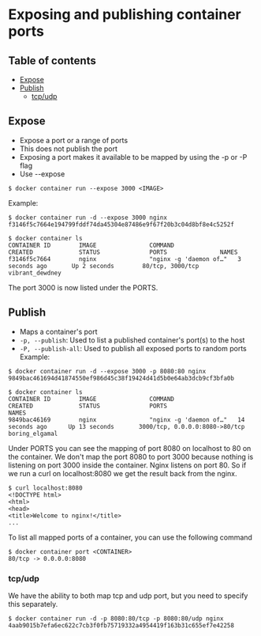 # Exposing and publishing container ports

## Table of contents
* [Expose](#expose)
* [Publish](#publish)
    * [tcp/udp](#tcpudp)

## Expose
* Expose a port or a range of ports
* This does not publish the port
* Exposing a port makes it available to be mapped by using the -p or -P flag
* Use --expose <PORT>

```
$ docker container run --expose 3000 <IMAGE>
```
Example:
```
$ docker container run -d --expose 3000 nginx
f3146f5c7664e194799fddf74da45304e87486e9f67f20b3c04d8bf8e4c5252f

$ docker container ls
CONTAINER ID        IMAGE               COMMAND                  CREATED             STATUS              PORTS               NAMES
f3146f5c7664        nginx               "nginx -g 'daemon of…"   3 seconds ago       Up 2 seconds        80/tcp, 3000/tcp    vibrant_dewdney
```
The port 3000 is now listed under the PORTS.

## Publish
* Maps a container's port
* `-p, --publish`: Used to list a published container's port(s) to the host
* `-P, --publish-all`: Used to publish all exposed ports to random ports
Example:
```
$ docker container run -d --expose 3000 -p 8080:80 nginx
9849bac461694d41874550ef986d45c38f19424d41d5b0e64ab3dcb9cf3bfa0b

$ docker container ls
CONTAINER ID        IMAGE               COMMAND                  CREATED             STATUS              PORTS                            NAMES
9849bac46169        nginx               "nginx -g 'daemon of…"   14 seconds ago      Up 13 seconds       3000/tcp, 0.0.0.0:8080->80/tcp   boring_elgamal
```
Under PORTS you can see the mapping of port 8080 on localhost to 80 on the container.
We don't map the port 8080 to port 3000 because nothing is listening on port 3000 inside the container.
Nginx listens on port 80. So if we run a curl on localhost:8080 we get the result back from the nginx.
```
$ curl localhost:8080
<!DOCTYPE html>
<html>
<head>
<title>Welcome to nginx!</title>
...
```

To list all mapped ports of a container, you can use the following command
```
$ docker container port <CONTAINER>
80/tcp -> 0.0.0.0:8080
```

### tcp/udp
We have the ability to both map tcp and udp port, but you need to specify this separately.
```
$ docker container run -d -p 8080:80/tcp -p 8080:80/udp nginx
4aab9015b7efa6ec622c7cb3f0fb75719332a4954419f163b31c655ef7e42258
```